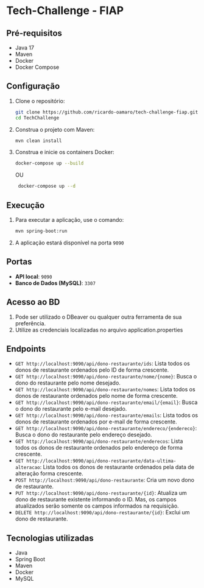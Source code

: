 # Tech-Challenge - FIAP

## Pré-requisitos

- Java 17
- Maven
- Docker
- Docker Compose

## Configuração

1. Clone o repositório:
    ```sh
    git clone https://github.com/ricardo-oamaro/tech-challenge-fiap.git
    cd TechChallenge
    ```

2. Construa o projeto com Maven:
    ```sh
    mvn clean install
    ```

3. Construa e inicie os containers Docker:
    ```sh
    docker-compose up --build 
    ```
   OU
   ```sh
    docker-compose up --d 
    ```

## Execução

1. Para executar a aplicação, use o comando:
    ```sh
    mvn spring-boot:run
    ```

2. A aplicação estará disponível na porta `9090`

## Portas

- **API local**: `9090`
- **Banco de Dados (MySQL)**: `3307`

## Acesso ao BD

1. Pode ser utilizado o DBeaver ou qualquer outra ferramenta de sua preferência.
2. Utilize as credenciais localizadas no arquivo application.properties

## Endpoints

- `GET http://localhost:9090/api/dono-restaurante/ids`: Lista todos os donos de restaurante ordenados pelo ID de forma crescente.
- `GET http://localhost:9090/api/dono-restaurante/nome/{nome}`: Busca o dono do restaurante pelo nome desejado.
- `GET http://localhost:9090/api/dono-restaurante/nomes`: Lista todos os donos de restaurante ordenados pelo nome de forma crescente.
- `GET http://localhost:9090/api/dono-restaurante/email/{email}`: Busca o dono do restaurante pelo e-mail desejado.
- `GET http://localhost:9090/api/dono-restaurante/emails`: Lista todos os donos de restaurante ordenados por e-mail de forma crescente.
- `GET http://localhost:9090/api/dono-restaurante/endereco/{endereco}`: Busca o dono do restaurante pelo endereço desejado.
- `GET http://localhost:9090/api/dono-restaurante/enderecos`: Lista todos os donos de restaurante ordenados pelo endereço de forma crescente.
- `GET http://localhost:9090/api/dono-restaurante/data-ultima-alteracao`: Lista todos os donos de restaurante ordenados pela data de alteração forma crescente.
- `POST http://localhost:9090/api/dono-restaurante`: Cria um novo dono de restaurante.
- `PUT http://localhost:9090/api/dono-restaurante/{id}`: Atualiza um dono de restaurante existente informando o ID. Mas, os campos atualizados serão somente os campos informados na requisição.
- `DELETE http://localhost:9090/api/dono-restaurante/{id}`: Exclui um dono de restaurante.

## Tecnologias utilizadas

- Java
- Spring Boot
- Maven
- Docker
- MySQL